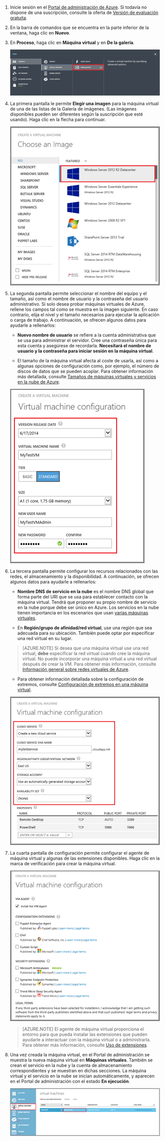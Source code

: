 ﻿1. Inicie sesión en el [Portal de administración de Azure](http://manage.windowsazure.com). Si todavía no dispone de una suscripción, consulte la oferta de [Versión de evaluación gratuita](http://azure.microsoft.com/pricing/free-trial/).

2. En la barra de comandos que se encuentra en la parte inferior de la ventana, haga clic en **Nuevo**.

3. En **Proceso**, haga clic en **Máquina virtual** y en **De la galería**.

	![Navigate to From Gallery in the Command Bar](./media/virtual-machines-create-WindowsVM/fromgallery.png)
	
4. La primera pantalla le permite **Elegir una imagen** para la máquina virtual de una de las listas de la Galería de imágenes. (Las imágenes disponibles pueden ser diferentes según la suscripción que esté usando). Haga clic en la flecha para continuar.

	![Choose an image](./media/virtual-machines-create-WindowsVM/chooseimage.png)

5. La segunda pantalla permite seleccionar el nombre del equipo y el tamaño, así como el nombre de usuario y la contraseña del usuario administrativo. Si solo desea probar máquinas virtuales de Azure, rellene los campos tal como se muestra en la imagen siguiente. En caso contrario, elija el nivel y el tamaño necesarios para ejecutar la aplicación o carga de trabajo. A continuación, se ofrecen algunos datos para ayudarle a rellenarlos: 
	
	- **Nuevo nombre de usuario** se refiere a la cuenta administrativa que se usa para administrar el servidor. Cree una contraseña única para esta cuenta y asegúrese de recordarla. **Necesitará el nombre de usuario y la contraseña para iniciar sesión en la máquina virtual**. 

	- El tamaño de la máquina virtual afecta al coste de usarla, así como a algunas opciones de configuración como, por ejemplo, el número de discos de datos que se pueden acoplar. Para obtener información más detallada, consulte [Tamaños de máquinas virtuales y servicios en la nube de Azure](http://go.microsoft.com/fwlink/p/?LinkId=466520).

	![Configure the properties of the virtual machine](./media/virtual-machines-create-WindowsVM/vmconfiguration.png)



6. La tercera pantalla permite configurar los recursos relacionados con las redes, el almacenamiento y la disponibilidad. A continuación, se ofrecen algunos datos para ayudarle a rellenarlos: 
	

	- **Nombre DNS de servicio en la nube** es el nombre DNS global que forma parte del URI que se usa para establecer contacto con la máquina virtual. Tendrá que proponer su propio nombre de servicio en la nube porque debe ser único en Azure. Los servicios en la nube tienen importancia en los escenarios que usan [varias máquinas virtuales](http://azure.microsoft.com/documentation/articles/cloud-services-connect-virtual-machine/).
 
	- En **Región/grupo de afinidad/red virtual**, use una región que sea adecuada para su ubicación. También puede optar por especificar una red virtual en su lugar.
 
	>[AZURE.NOTE] Si desea que una máquina virtual use una red virtual, **debe** especificar la red virtual cuando cree la máquina virtual. No puede incorporar una máquina virtual a una red virtual después de crear la VM. Para obtener más información, consulte [Información general sobre redes virtuales de Azure](http://go.microsoft.com/fwlink/p/?LinkID=294063).

	- Para obtener información detallada sobre la configuración de extremos, consulte [Configuración de extremos en una máquina virtual](http://azure.microsoft.com/documentation/articles/virtual-machines-set-up-endpoints/).

	![Configure the connected resources of the virtual machine](./media/virtual-machines-create-WindowsVM/resourceconfiguration.png)

7. La cuarta pantalla de configuración permite configurar el agente de máquina virtual y algunas de las extensiones disponibles. Haga clic en la marca de verificación para crear la máquina virtual.


	![Configure VM Agent and extensions for the virtual machine](./media/virtual-machines-create-WindowsVM/agent-and-extensions.png)

	>[AZURE.NOTE] El agente de máquina virtual proporciona el entorno para que pueda instalar las extensiones que pueden ayudarle a interactuar con la máquina virtual o a administrarla. Para obtener más información, consulte [Uso de extensiones](http://go.microsoft.com/FWLink/p/?LinkID=390493).  
    
8. Una vez creada la máquina virtual, en el Portal de administración se muestra la nueva máquina virtual en **Máquinas virtuales**. También se crean el servicio en la nube y la cuenta de almacenamiento correspondientes y se muestran en dichas secciones. La máquina virtual y el servicio en la nube se inician automáticamente, y aparecen en el Portal de administración con el estado **En ejecución**. 

	![Configure VM Agent and the endpoints of the virtual machine](./media/virtual-machines-create-WindowsVM/vmcreated.png)

<!--HONumber=42-->
